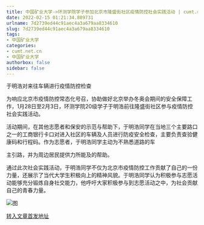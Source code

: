 ```yaml
---
title: 中国矿业大学->环测学院学子参加北京市隆盛街社区疫情防控社会实践活动 | cumt.net.cn
date: 2022-02-15 01:21:34.809731
urlname: 7d2739ed44c91aec4a3a679aa8334610
slug: 7d2739ed44c91aec4a3a679aa8334610
tags: 
- 中国矿业大学
categories:
- cumt.net.cn
- 中国矿业大学
authorbox: false
sidebar: false
---
```

于明浩对来往车辆进行疫情防控检查

为响应北京市疫情防控常态化号召，协助做好北京举办冬奥会期间的安全保障工作，1月28日至2月3日，环测学院20级学子于明浩前往隆盛街社区参与疫情防控社会实践活动。

活动期间，在其他志愿者和保安的示范与帮助下，于明浩同学在当地三个主要路口之一的工商银行卡口对进入社区的车辆及人员进行防疫安全检查，主要负责查验健康码和行程码。作为志愿者，于明浩同学主动为不熟悉道路的车
<!--more-->
主引路，并为周边居民提供力所能及的帮助。

通过此次社会实践活动，于明浩同学不仅为北京市疫情防控工作贡献了自己的一份力量，还展示了当代大学生积极向上的精神风貌。于明浩同学认为积极参与志愿活动能够充分锻炼自身社交能力，他呼吁大家积极参与到志愿活动之中，为社会贡献自己的青春力量。

![图](http://xwzx.cumt.edu.cn/_upload/article/images/59/51/f4eb11674ec8bcb5842a89b11d79/9bc42301-21e1-48ed-af42-ca0d558e2bde.jpg)

[转入文章首发地址](http://xwzx.cumt.edu.cn/69/c3/c523a616899/page.htm)